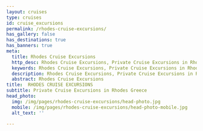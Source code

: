 ```yaml
---
layout: cruises
type: cruises
id: cruise_excursions
permalink: /rhodes-cruise-excursions/
has_gallery: false
has_destinations: true
has_banners: true
meta:
  title: Rhodes Cruise Excursions
  http_desc: Rhodes Cruise Excursions, Private Cruise Excursions in Rhodes Greece
  keywords: Rhodes Cruise Excursions, Private Cruise Excursions in Rhodes Greece
  description: Rhodes Cruise Excursions, Private Cruise Excursions in Rhodes Greece
  abstract: Rhodes Cruise Excursions
title:  RHODES CRUISE EXCURSIONS
subtitle: Private Cruise Excursions in Rhodes Greece
head_photo:
  img: /img/pages/rhodes-cruise-excursions/head-photo.jpg
  mobile: /img/pages/rhodes-cruise-excursions/head-photo-mobile.jpg
  alt_text: ''

---
```

